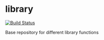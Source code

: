 # library

[![Build Status](https://travis-ci.org/gianmarcodonetti/library.svg?branch=master)](https://travis-ci.org/gianmarcodonetti/library)

Base repository for different library functions
